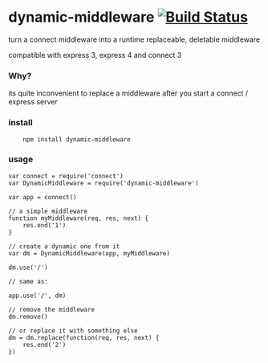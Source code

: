 # dynamic-middleware [![Build Status](https://secure.travis-ci.org/kessler/node-dynamic-middleware.png?branch=master)](http://travis-ci.org/kessler/node-dynamic-middleware)

turn a connect middleware into a runtime replaceable, deletable middleware

compatible with express 3, express 4 and connect 3

### Why?

its quite inconvenient to replace a middleware after you start a connect / express server

### install
```
	npm install dynamic-middleware
```

### usage
```
var connect = require('connect')
var DynamicMiddleware = require('dynamic-middleware')

var app = connect()

// a simple middleware
function myMiddleware(req, res, next) {
	res.end('1')
}

// create a dynamic one from it
var dm = DynamicMiddleware(app, myMiddleware)

dm.use('/')

// same as:

app.use('/', dm) 

// remove the middleware
dm.remove() 

// or replace it with something else
dm = dm.replace(function(req, res, next) {
	res.end('2')
})

```
